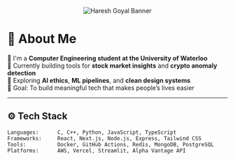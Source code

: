 <!-- SVG Hero Banner -->
<p align="center">
  <img src="https://svg-banners.vercel.app/api?type=luminance&text1=Haresh%20Goyal&text2=Engineer%20%7C%20Builder%20%7C%20Lifelong%20Learner&width=800&height=400" alt="Haresh Goyal Banner"/>
</p>

# 🧠 About Me

📍 I'm a **Computer Engineering student at the University of Waterloo**  
🔧 Currently building tools for **stock market insights** and **crypto anomaly detection**  
🌱 Exploring **AI ethics**, **ML pipelines**, and **clean design systems**  
🎯 Goal: To build meaningful tech that makes people’s lives easier

---

## ⚙️ Tech Stack

```text
Languages:      C, C++, Python, JavaScript, TypeScript  
Frameworks:     React, Next.js, Node.js, Express, Tailwind CSS  
Tools:          Docker, GitHub Actions, Redis, MongoDB, PostgreSQL  
Platforms:      AWS, Vercel, Streamlit, Alpha Vantage API
